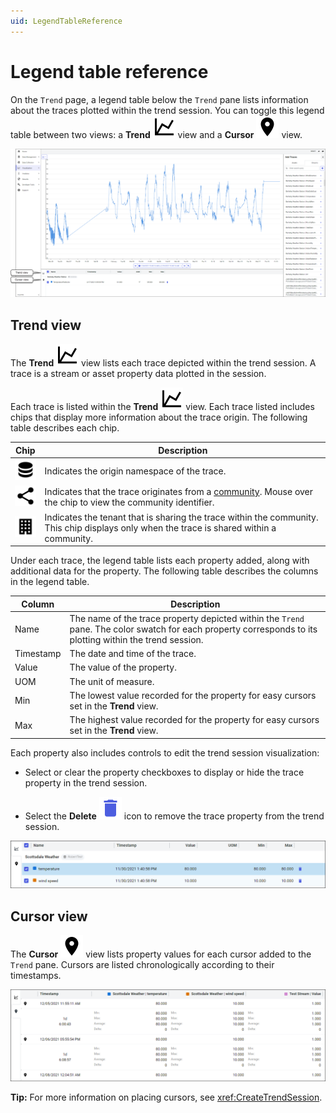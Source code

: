 ```yaml
---
uid: LegendTableReference
---
```


# Legend table reference

On the `Trend` page, a legend table below the `Trend` pane lists information about the traces plotted within the trend session. You can toggle this legend table between two views: a **Trend** ![trend](../_icons/default/chart-line.svg) view and a **Cursor** ![cursor](../_icons/default/map-marker.svg) view.

![Trend page legend table](images/trend-page.png)

## Trend view

The **Trend** ![trend](../_icons/default/chart-line.svg) view lists each trace depicted within the trend session. A trace is a stream or asset property data plotted in the session. 

Each trace is listed within the **Trend** ![trend](../_icons/default/chart-line.svg) view. Each trace listed includes chips that display more information about the trace origin. The following table describes each chip.

Chip | Description
--|--
![database](../_icons/default/database.svg) | Indicates the origin namespace of the trace.
![share](../_icons/default/share-variant.svg) | Indicates that the trace originates from a [community](xref:communities). Mouse over the chip to view the community identifier.
![tenant](../_icons/default/office-building.svg) | Indicates the tenant that is sharing the trace within the community. This chip displays only when the trace is shared within a community.

Under each trace, the legend table lists each property added, along with additional data for the property. The following table describes the columns in the legend table.

Column | Description
--|--
Name | The name of the trace property depicted within the `Trend` pane. The color swatch for each property corresponds to its plotting within the trend session.
Timestamp | The date and time of the trace.
Value | The value of the property.
UOM | The unit of measure.
Min | The lowest value recorded for the property for easy cursors set in the **Trend** view.
Max | The highest value recorded for the property for easy cursors set in the **Trend** view. 

Each property also includes controls to edit the trend session visualization:

* Select or clear the property checkboxes to display or hide the trace property in the trend session.

* Select the **Delete** ![trend](../_icons/branded/delete.svg) icon to remove the trace property from the trend session.

![Trend view](images/trend-view.png)

## Cursor view

The **Cursor** ![cursor](../_icons/default/map-marker.svg) view lists property values for each cursor added to the `Trend` pane. Cursors are listed chronologically according to their timestamps.

![Cursor view](images/cursor-view.png)

**Tip:** For more information on placing cursors, see <xref:CreateTrendSession>.

